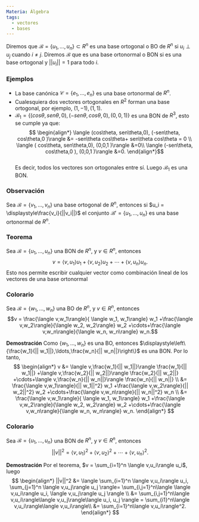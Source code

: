 ```yaml
---
Materia: Álgebra
tags:
  - vectores
  - bases
---
```

Diremos que $\mathcal B =\{u_1,\ldots,u_n\}\subset R^n$ es una base ortogonal o BO de $R^n$ si $u_i \perp u_j$ cuando $i\ne j$. Diremos $\mathcal B$ que es una base ortonormal o BON si es una base ortogonal y $||u_i||=1$ para todo $i$.

### Ejemplos
- La base canónica $\mathcal C= \{e_1,\ldots,e_n\}$  es una base ortonormal de $R^n$. 
- Cualesquiera dos vectores ortogonales en $R^2$ forman una base ortogonal, por ejemplo, $(1,-1), (1,1)$.
- $\mathcal B_1 = \{(cos\theta, sen\theta,0),  (-sen\theta, cos\theta,0 ),  (0,0,1)\}$ es una BON  de $R^3$, esto se cumple ya que: 
  $$ 
 \begin{align*} \langle (cos\theta, sen\theta,0),  (-sen\theta, cos\theta,0 )\rangle &= -sen\theta cos\theta+ sen\theta cos\theta = 0 \\ \langle ( cos\theta, sen\theta,0),  (0,0,1 )\rangle &=0\\ \langle  (-sen\theta, cos\theta,0 ),  (0,0,1 )\rangle &=0. \end{align*}$$  
 Es decir,  todos los vectores son ortogonales entre sí. Luego $\mathcal B_1$  es una BON.

### Observación
Sea  $\mathcal B =\{v_1,\ldots,v_n\}$ una base ortogonal de $R^n$,  entonces si $u_i = \displaystyle\frac{v_i}{||v_i||}$ el conjunto $\mathcal B' =\{u_1,\ldots,u_n\}$ es una base ortonormal de $R^n$.

### Teorema
Sea $\mathcal B =\{u_1,\ldots,u_n\}$ una BON de $R^n$, y $v \in R^n$, entonces $$ v = \langle v,u_1\rangle u_1 +\langle v,u_2\rangle u_2 +\cdots+\langle v,u_n\rangle u_n.$$ Esto nos permite escribir cualquier vector como combinación lineal de los vectores de una base ortonormal

### Colorario
Sea $\mathcal B =\{w_1,\ldots,w_n\}$ una BO de $R^n$, y $v \in R^n$, entonces $$v = \frac{\langle v,w_1\rangle}{ \langle w_1, w_1\rangle} w_1 +\frac{\langle v,w_2\rangle}{\langle w_2, w_2\rangle} w_2 +\cdots+\frac{\langle v,w_n\rangle}{\langle w_n, w_n\rangle} w_n.$$ 

**Demostración** Como $\{w_1,\ldots,w_n\}$ es una BO,  entonces $\displaystyle\left\{\frac{w_1}{|| w_1||},\ldots,\frac{w_n}{|| w_n||}\right\}$ es una BON. Por lo tanto, 
$$
\begin{align*}
            v &= \langle v,\frac{w_1}{|| w_1||}\rangle \frac{w_1}{|| w_1||} +\langle v,\frac{w_2}{|| w_2||}\rangle \frac{w_2}{|| w_2||}
             +\cdots+\langle v,\frac{w_n}{|| w_n||}\rangle \frac{w_n}{|| w_n||} \\
             &=  \frac{\langle v,w_1\rangle}{|| w_1||^2} w_1 +\frac{\langle v,w_2\rangle}{|| w_2||^2} w_2 +\cdots+\frac{\langle v,w_n\rangle}{|| w_n||^2} w_n \\
             &= \frac{\langle v,w_1\rangle}{ \langle w_1, w_1\rangle} w_1 +\frac{\langle v,w_2\rangle}{\langle w_2, w_2\rangle} w_2 +\cdots+\frac{\langle v,w_n\rangle}{\langle w_n, w_n\rangle} w_n.
\end{align*}
$$
### Colorario
Sea $\mathcal B =\{u_1,\ldots,u_n\}$ una BON de $R^n$, y $v \in R^n$, entonces $$||v||^2 = \langle v,u_1\rangle^2 +\langle v,u_2\rangle^2  +\cdots+\langle v,u_n\rangle^2.$$

**Demostración** Por el teorema, $v = \sum_{i=1}^n  \langle v,u_i\rangle u_i$, luego 
$$
\begin{align*}
            ||v||^2 &= \langle  \sum_{i=1}^n  \langle v,u_i\rangle u_i,  \sum_{j=1}^n  \langle v,u_j\rangle u_j \rangle= \sum_{i,j=1}^n\langle \langle v,u_i\rangle u_i,  \langle v,u_j\rangle u_j \rangle \\
            &= \sum_{i,j=1}^n\langle v,u_i\rangle\langle v,u_j\rangle\langle  u_i,   u_j \rangle = \sum_{i1}^n\langle v,u_i\rangle\langle v,u_i\rangle\\
            &= \sum_{i=1}^n\langle v,u_i\rangle^2.
\end{align*}
$$